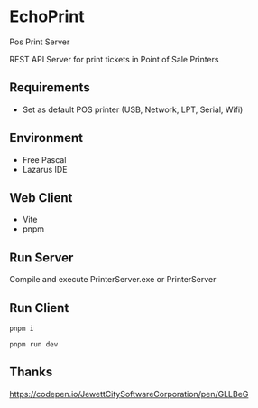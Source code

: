 # EchoPrint
Pos Print Server

REST API Server for print tickets in Point of Sale Printers

## Requirements
- Set as default POS printer (USB, Network, LPT, Serial, Wifi)

## Environment
- Free Pascal
- Lazarus IDE

## Web Client
- Vite
- pnpm

## Run Server
Compile and execute PrinterServer.exe or PrinterServer

## Run Client
```
pnpm i
```
```
pnpm run dev
```

## Thanks
https://codepen.io/JewettCitySoftwareCorporation/pen/GLLBeG
